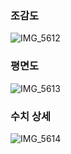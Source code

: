 ### 조감도
![IMG_5612](https://user-images.githubusercontent.com/54783158/205229286-09e7c244-3395-4e0d-a401-fe5591339a20.PNG)
### 평면도
![IMG_5613](https://user-images.githubusercontent.com/54783158/205229297-6ed36138-2ea8-4476-a0c7-d43346c37cd9.PNG)
### 수치 상세
![IMG_5614](https://user-images.githubusercontent.com/54783158/205229379-a0ba24fd-eb51-40ab-9484-2440e8fb97d8.jpg)
